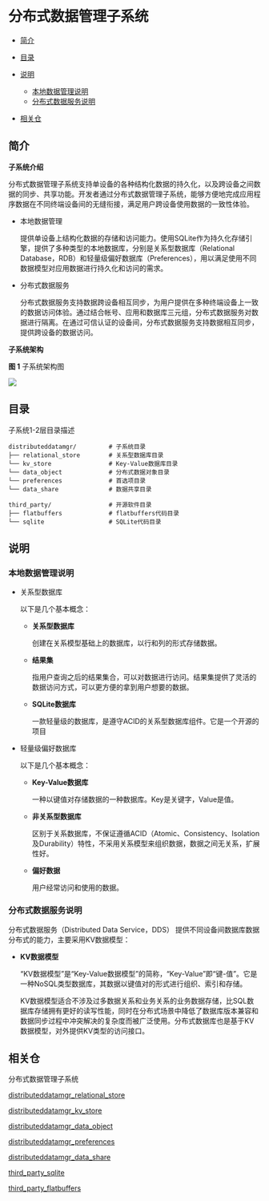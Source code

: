 # 分布式数据管理子系统<a name="ZH-CN_TOPIC_0000001096920663"></a>

-   [简介](#section11660541593)
-   [目录](#section161941989596)
-   [说明](#section1312121216216)
    -   [本地数据管理说明](#section129654513264)
    -   [分布式数据服务说明](#section1961602912224)

-   [相关仓](#section1371113476307)

## 简介<a name="section11660541593"></a>

**子系统介绍**

分布式数据管理子系统支持单设备的各种结构化数据的持久化，以及跨设备之间数据的同步、共享功能。开发者通过分布式数据管理子系统，能够方便地完成应用程序数据在不同终端设备间的无缝衔接，满足用户跨设备使用数据的一致性体验。

-   本地数据管理

    提供单设备上结构化数据的存储和访问能力。使用SQLite作为持久化存储引擎，提供了多种类型的本地数据库，分别是关系型数据库（Relational Database，RDB）和轻量级偏好数据库（Preferences），用以满足使用不同数据模型对应用数据进行持久化和访问的需求。


-   分布式数据服务

    分布式数据服务支持数据跨设备相互同步，为用户提供在多种终端设备上一致的数据访问体验。通过结合帐号、应用和数据库三元组，分布式数据服务对数据进行隔离。在通过可信认证的设备间，分布式数据服务支持数据相互同步，提供跨设备的数据访问。


**子系统架构**

**图 1**  子系统架构图<a name="fig4460722185514"></a>


![](figures/zh-cn_image_0000001115748088.png)

## 目录<a name="section161941989596"></a>

子系统1-2层目录描述

```
distributeddatamgr/         # 子系统目录
├── relational_store        # 关系型数据库目录
└── kv_store                # Key-Value数据库目录
└── data_object             # 分布式数据对象目录
└── preferences             # 首选项目录
└── data_share              # 数据共享目录

third_party/                # 开源软件目录
├── flatbuffers             # flatbuffers代码目录
└── sqlite                  # SQLite代码目录
```

## 说明<a name="section1312121216216"></a>

### 本地数据管理说明<a name="section129654513264"></a>

-   关系型数据库

    以下是几个基本概念：

    -   **关系型数据库**

        创建在关系模型基础上的数据库，以行和列的形式存储数据。

    -   **结果集**

        指用户查询之后的结果集合，可以对数据进行访问。结果集提供了灵活的数据访问方式，可以更方便的拿到用户想要的数据。

    -   **SQLite数据库**

        一款轻量级的数据库，是遵守ACID的关系型数据库组件。它是一个开源的项目


-   轻量级偏好数据库

    以下是几个基本概念：

    -   **Key-Value数据库**

        一种以键值对存储数据的一种数据库。Key是关键字，Value是值。

    -   **非关系型数据库**

        区别于关系数据库，不保证遵循ACID（Atomic、Consistency、Isolation及Durability）特性，不采用关系模型来组织数据，数据之间无关系，扩展性好。

    -   **偏好数据**

        用户经常访问和使用的数据。



### 分布式数据服务说明<a name="section1961602912224"></a>

分布式数据服务（Distributed Data Service，DDS） 提供不同设备间数据库数据分布式的能力，主要采用KV数据模型：

-   **KV数据模型**

    “KV数据模型”是“Key-Value数据模型”的简称，“Key-Value”即“键-值”。它是一种NoSQL类型数据库，其数据以键值对的形式进行组织、索引和存储。

    KV数据模型适合不涉及过多数据关系和业务关系的业务数据存储，比SQL数据库存储拥有更好的读写性能，同时在分布式场景中降低了数据库版本兼容和数据同步过程中冲突解决的复杂度而被广泛使用。分布式数据库也是基于KV数据模型，对外提供KV类型的访问接口。


## 相关仓<a name="section1371113476307"></a>

分布式数据管理子系统

[distributeddatamgr\_relational_store](https://gitee.com/openharmony/distributeddatamgr_relational_store)

[distributeddatamgr\_kv_store](https://gitee.com/openharmony/distributeddatamgr_kv_store)

[distributeddatamgr\_data_object](https://gitee.com/openharmony/distributeddatamgr_data_object)

[distributeddatamgr\_preferences](https://gitee.com/openharmony/distributeddatamgr_preferences)

[distributeddatamgr\_data_share](https://gitee.com/openharmony/distributeddatamgr_data_share)

[third\_party\_sqlite](https://gitee.com/openharmony/third_party_sqlite)

[third\_party\_flatbuffers](https://gitee.com/openharmony/third_party_flatbuffers)